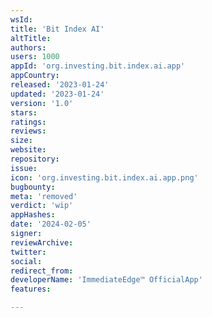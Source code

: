 ```yaml
---
wsId: 
title: 'Bit Index AI'
altTitle: 
authors: 
users: 1000
appId: 'org.investing.bit.index.ai.app'
appCountry: 
released: '2023-01-24'
updated: '2023-01-24'
version: '1.0'
stars: 
ratings: 
reviews: 
size: 
website: 
repository: 
issue: 
icon: 'org.investing.bit.index.ai.app.png'
bugbounty: 
meta: 'removed'
verdict: 'wip'
appHashes: 
date: '2024-02-05'
signer: 
reviewArchive: 
twitter: 
social: 
redirect_from: 
developerName: 'ImmediateEdge™ OfficialApp'
features: 

---
```


